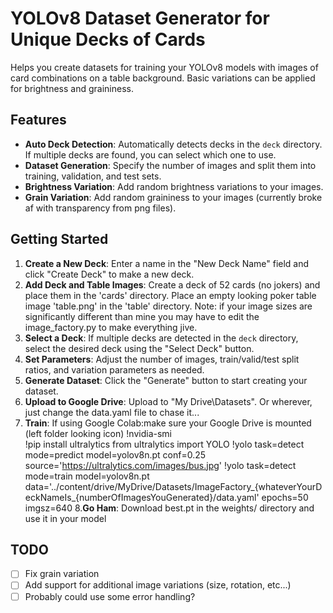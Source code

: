 # YOLOv8 Dataset Generator for Unique Decks of Cards

Helps you create datasets for training your YOLOv8 models with images of card combinations on a table background. Basic variations can be applied for brightness and graininess.

## Features

- **Auto Deck Detection**: Automatically detects decks in the `deck` directory. If multiple decks are found, you can select which one to use.
- **Dataset Generation**: Specify the number of images and split them into training, validation, and test sets.
- **Brightness Variation**: Add random brightness variations to your images.
- **Grain Variation**: Add random graininess to your images (currently broke af with transparency from png files).


## Getting Started

1. **Create a New Deck**: Enter a name in the "New Deck Name" field and click "Create Deck" to make a new deck.
2. **Add Deck and Table Images**: Create a deck of 52 cards (no jokers) and place them in the 'cards' directory.  Place an empty looking poker table image 'table.png' in the 'table' directory.  Note: if your image sizes are significantly different than mine you may have to edit the image_factory.py to make everything jive.
3. **Select a Deck**: If multiple decks are detected in the `deck` directory, select the desired deck using the "Select Deck" button.
4. **Set Parameters**: Adjust the number of images, train/valid/test split ratios, and variation parameters as needed.
5. **Generate Dataset**: Click the "Generate" button to start creating your dataset.
6. **Upload to Google Drive**: Upload to "My Drive\Datasets".  Or wherever, just change the data.yaml file to chase it...
7. **Train**: If using Google Colab:make sure your Google Drive is mounted (left folder looking icon)
!nvidia-smi   
!pip install ultralytics
from ultralytics import YOLO
!yolo task=detect mode=predict model=yolov8n.pt conf=0.25 source='https://ultralytics.com/images/bus.jpg'
!yolo task=detect mode=train model=yolov8n.pt data='../content/drive/MyDrive/Datasets/ImageFactory_{whateverYourDeckNameIs_{numberOfImagesYouGenerated}/data.yaml' epochs=50 imgsz=640 
8.**Go Ham**: Download best.pt in the weights/ directory and use it in your model

## TODO

- [ ] Fix grain variation
- [ ] Add support for additional image variations (size, rotation, etc...)
- [ ] Probably could use some error handling?